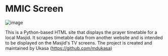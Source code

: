 # MMIC Screen
![image](https://user-images.githubusercontent.com/84813634/210011751-01538faf-ce57-4f00-a13c-79a5e87b73c4.png)

This is a Python-based HTML site that displays the prayer timetable for a local Masjid. It scrapes timetable data from another website and is intended to be displayed on the Masjid's TV screens.
The project is created and maintained by Ukasa (https://github.com/mdukasa)
